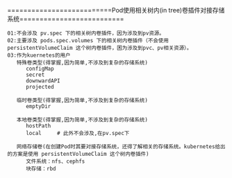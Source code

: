 ==========================Pod使用相关树内(in tree)卷插件对接存储系统==========================
```
01:不会涉及 pv.spec 下的相关树内卷插件，因为涉及到pv资源。
02:主要涉及 pods.spec.volumes 下的相关树内卷插件（不会使用persistentVolumeClaim 这个树内卷插件，困为涉及到pvc、pv相关资源）。
03:作为kuernetes的用户
   特殊卷类型(得掌握,因为简单,不涉及到复杂的存储系统)
      configMap
      secret
      downwardAPI
      projected

   临时卷类型(得掌握,因为简单,不涉及到复杂的存储系统)
      emptyDir

   本地卷类型(得掌握,因为简单,不涉及到复杂的存储系统)
      hostPath
      local     # 此外不会涉及,在pv.spec下

   网络存储卷(在创建Pod时其要对接存储系统，还得了解相关的存储系统。kubernetes给出的方案是使用 persistentVolumeClaim 这个树内卷插件)
      文件系统：nfs、cephfs
      块存储：rbd
```

